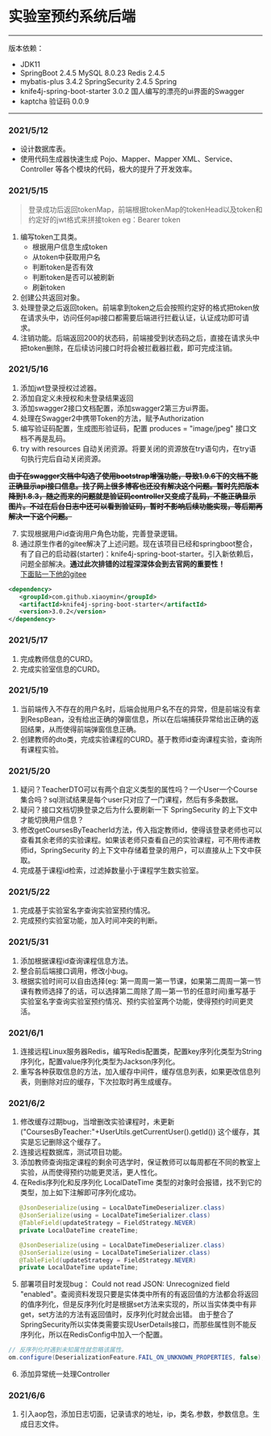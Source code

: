 # 实验室预约系统后端
***
版本依赖：
- JDK11
- SpringBoot 2.4.5 MySQL 8.0.23 Redis 2.4.5
- mybatis-plus 3.4.2 SpringSecurity 2.4.5 Spring
- knife4j-spring-boot-starter 3.0.2 国人编写的漂亮的ui界面的Swagger
- kaptcha 验证码 0.0.9
---
### 2021/5/12
- 设计数据库表。
- 使用代码生成器快速生成 Pojo、Mapper、Mapper XML、Service、Controller 等各个模块的代码，极大的提升了开发效率。
### 2021/5/15
> 登录成功后返回tokenMap，前端根据tokenMap的tokenHead以及token和约定好的jwt格式来拼接token eg：Bearer token
1. 编写token工具类。
   - 根据用户信息生成token
   - 从token中获取用户名
   - 判断token是否有效
   - 判断token是否可以被刷新
   - 刷新token
2. 创建公共返回对象。
3. 处理登录之后返回token。前端拿到token之后会按照约定好的格式把token放在请求头中，访问任何api接口都需要后端进行拦截认证，认证成功即可请求。
4. 注销功能。后端返回200的状态码，前端接受到状态码之后，直接在请求头中把token删除，在后续访问接口时将会被拦截器拦截，即可完成注销。
### 2021/5/16
1. 添加jwt登录授权过滤器。
2. 添加自定义未授权和未登录结果返回
3. 添加swagger2接口文档配置，添加swagger2第三方ui界面。
4. 处理在Swagger2中携带Token的方法，赋予Authorization
5. 编写验证码配置，生成图形验证码，配置 produces = "image/jpeg" 接口文档不再是乱码。
6. try with resources 自动关闭资源。将要关闭的资源放在try语句内，在try语句执行完后自动关闭资源。

~~**由于在swagger文档中勾选了使用bootstrap增强功能，导致1.9.6下的文档不能正确显示api接口信息。找了网上很多博客也还没有解决这个问题。暂时先把版本降到1.8.3，随之而来的问题就是验证码controller又变成了乱码，不能正确显示图片。不过在后台日志中还可以看到验证码，暂时不影响后续功能实现，等后期再解决一下这个问题。**~~

7. 实现根据用户id查询用户角色功能，完善登录逻辑。
8. 通过原生作者的gitee解决了上述问题。现在该项目已经和springboot整合，有了自己的启动器(starter)：knife4j-spring-boot-starter。引入新依赖后，问题全部解决。**通过此次排错的过程深深体会到去官网的重要性！**  
[下面贴一下他的gitee](https://gitee.com/xiaoym/swagger-bootstrap-ui-demo/tree/master)
```xml
<dependency>
   <groupId>com.github.xiaoymin</groupId>
   <artifactId>knife4j-spring-boot-starter</artifactId>
   <version>3.0.2</version>
</dependency>
```
### 2021/5/17
1. 完成教师信息的CURD。
2. 完成实验室信息的CURD。
### 2021/5/19
1. 当前端传入不存在的用户名时，后端会抛用户名不在的异常，但是前端没有拿到RespBean，没有给出正确的弹窗信息，所以在后端捕获异常给出正确的返回结果，从而使得前端弹窗信息正确。
2. 创建教师的dto类，完成实验课程的CURD。基于教师id查询课程实验，查询所有课程实验。
### 2021/5/20
1. 疑问？TeacherDTO可以有两个自定义类型的属性吗？一个User一个Course集合吗？sql测试结果是每个user只对应了一门课程，然后有多条数据。
2. 疑问？接口文档切换登录之后为什么要刷新一下 SpringSecurity 的上下文中才能切换用户信息？
3. 修改getCoursesByTeacherId方法，传入指定教师id，使得该登录老师也可以查看其余老师的实验课程。如果该老师只查看自己的实验课程，可不用传递教师id，SpringSecurity 的上下文中存储着登录的用户，可以直接从上下文中获取。
4. 完成基于课程id检索，过滤掉数量小于课程学生数实验室。
### 2021/5/22
1. 完成基于实验室名字查询实验室预约情况。
2. 完成预约实验室功能，加入时间冲突的判断。
### 2021/5/31
1. 添加根据课程id查询课程信息方法。
2. 整合前后端接口调用，修改小bug。
3. 根据实验时间可以自由选择(eg: 第一周周一第一节课，如果第二周周一第一节课有教师选择了的话，可以选择第二周除了周一第一节的任意时间)重写基于实验室名字查询实验室预约情况、预约实验室两个功能，使得预约时间更灵活。
### 2021/6/1
1. 连接远程Linux服务器Redis，编写Redis配置类，配置key序列化类型为String序列化，配置value序列化类型为Jackson序列化。
2. 重写各种获取信息的方法，加入缓存中间件，缓存信息列表，如果更改信息列表，则删除对应的缓存，下次拉取时再生成缓存。
### 2021/6/2
1. 修改缓存过期bug，当增删改实验课程时，未更新("CoursesByTeacher:"+UserUtils.getCurrentUser().getId()) 这个缓存，其实是忘记删除这个缓存了。
2. 连接远程数据库，测试项目功能。
3. 添加教师查询指定课程的剩余可选学时，保证教师可以每周都在不同的教室上实验，从而使得预约功能更灵活，更人性化。
4. 在Redis序列化和反序列化 LocalDateTime 类型的对象时会报错，找不到它的类型，加上如下注解即可序列化成功。
```java
   @JsonDeserialize(using = LocalDateTimeDeserializer.class)
   @JsonSerialize(using = LocalDateTimeSerializer.class)
   @TableField(updateStrategy = FieldStrategy.NEVER)
   private LocalDateTime createTime;

   @JsonDeserialize(using = LocalDateTimeDeserializer.class)
   @JsonSerialize(using = LocalDateTimeSerializer.class)
   @TableField(updateStrategy = FieldStrategy.NEVER)
   private LocalDateTime updateTime;
```
5. 部署项目时发现bug：  Could not read JSON: Unrecognized field "enabled"。查阅资料发现只要是实体类中所有的有返回值的方法都会将返回的值序列化，但是反序列化时是根据set方法来实现的，所以当实体类中有非get，set方法的方法有返回值时，反序列化时就会出错。 由于整合了SpringSecurity所以实体类需要实现UserDetails接口，而那些属性则不能反序列化，所以在RedisConfig中加入一个配置。
```java
// 反序列化时遇到未知属性就忽略该属性。
om.configure(DeserializationFeature.FAIL_ON_UNKNOWN_PROPERTIES, false); 
```
6. 添加异常统一处理Controller
### 2021/6/6
1. 引入aop包，添加日志切面，记录请求的地址，ip，类名.参数，参数信息。生成日志文件。
